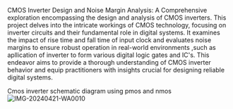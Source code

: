 CMOS Inverter Design and Noise Margin Analysis: A Comprehensive exploration encompassing the design and analysis of CMOS inverters. This project delves into the intricate workings of CMOS technology, focusing on inverter circuits and their fundamental role in digital systems. It examines the impact of rise time and fall time of input clock and evaluates noise margins to ensure robust operation in real-world environments ,such as apllication of inverter to form various digital logic gates and IC's. This endeavor aims to provide a thorough understanding of CMOS inverter behavior and equip practitioners with insights crucial for designing reliable digital systems.

Cmos inverter schematic diagram using pmos and nmos 
![IMG-20240421-WA0010](https://github.com/shrishu-kumar/xschem_pr1/assets/122399900/355c1efd-f502-4822-b1ab-faad63070e57)

